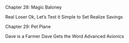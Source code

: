 Chapter 28: Magic Baloney

Real Loser Ok, Let’s Test it Simple to Set Realize Savings

Chapter 29: Pet Plane

Dave is a Farmer Dave Gets the Word Advanced Avionics